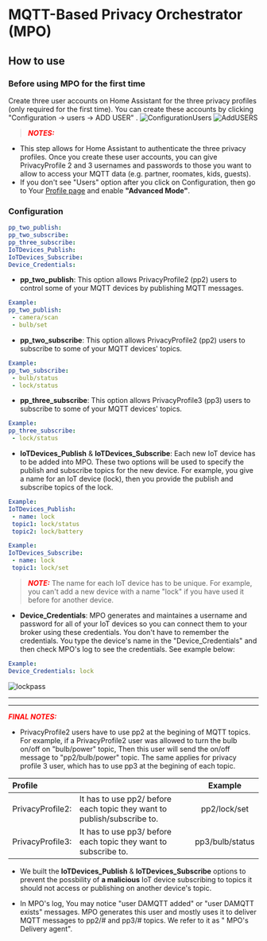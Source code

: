 # MQTT-Based Privacy Orchestrator (MPO)

## How to use
### Before using MPO for the first time
Create three user accounts on Home Assistant for the three privacy profiles (only required for the first time).  You can create these accounts by clicking "Configuration &#8594; users &#8594; ADD USER" .
![ConfigurationUsers](https://user-images.githubusercontent.com/17085923/139117262-e76e67d3-918f-40b2-bf41-eddf6b758fbb.png)
![AddUSERS](https://user-images.githubusercontent.com/17085923/139969447-e98f789d-0ba0-4076-8d9b-a56411f6c2e0.png)

> <span style="color:red">**_NOTES:_**</span>
 * This step allows for Home Assistant to authenticate the three privacy profiles. Once you create these user accounts, you can give PrivacyProfile 2 and 3 usernames and passwords to those you want to allow to access your MQTT data (e.g. partner, roomates, kids, guests). 
 * If you don't see "Users" option after you click on Configuration, then go to Your [Profile page](http://homeassistant.local:8123/profile) and enable **"Advanced Mode"**. 

### Configuration
```yaml
pp_two_publish:
pp_two_subscribe:
pp_three_subscribe:
IoTDevices_Publish:
IoTDevices_Subscribe:
Device_Credentials:
```
* **pp_two_publish**:
This option allows PrivacyProfile2 (pp2) users to control some of your MQTT devices by publishing MQTT messages.

```yaml
Example:
pp_two_publish:
 - camera/scan
 - bulb/set
```

* **pp_two_subscribe**:
This option allows PrivacyProfile2 (pp2) users to subscribe to some of your MQTT devices' topics.

```yaml
Example:
pp_two_subscribe:
 - bulb/status
 - lock/status
```

* **pp_three_subscribe**:
This option allows PrivacyProfile3 (pp3) users to subscribe to some of your MQTT devices' topics.

```yaml
Example:
pp_three_subscribe:
 - lock/status
```

* **IoTDevices_Publish** & **IoTDevices_Subscribe**:
Each new IoT device has to be added into MPO. These two options will be used to specify the publish and subscribe topics for the new device. For example, you give a name for an IoT device (lock),  then you provide the publish and subscribe topics of the lock.

```yaml
Example:
IoTDevices_Publish:
 - name: lock
 topic1: lock/status
 topic2: lock/battery
```
```yaml
Example:
IoTDevices_Subscribe:
 - name: lock
 topic1: lock/set
```

> <span style="color:red">**_NOTE:_**</span>   The name for each IoT device has to be unique. For example, you can't add a new device with a name "lock" if you have used it before for another device. 

* **Device_Credentials**:
MPO generates and maintaines a username and password for all of your IoT devices so you can connect them to your broker using these credentials. You don't have to remember the credentials. You type the device's name in the "Device_Credentials" and then check MPO's log to see the credentials. See example below:

```yaml
Example:
Device_Credentials: lock
```
![lockpass](https://user-images.githubusercontent.com/17085923/139291357-c5786697-0d1a-4b2a-99ab-9b2bd9d156f4.png)

---
---

 <span style="color:red">**_FINAL NOTES:_** </span> 
 
 * PrivacyProfile2 users have to use pp2 at the begining of MQTT topics. For example, if a PrivacyProfile2 user was allowed to turn the bulb on/off on "bulb/power" topic, Then this user will send the on/off message to "pp2/bulb/power" topic. The same applies for privacy profile 3 user, which has to use pp3 at the begining of each topic.

| Profile      |  | Example        |
| :----------- | ----------- | :-----------:        |
| PrivacyProfile2:      | It has to use pp2/ before each topic they want to publish/subscribe to.       | pp2/lock/set        |
| PrivacyProfile3:   | It has to use pp3/ before each topic they want to subscribe to.       | pp3/bulb/status        |
*  We built the **IoTDevices_Publish** & **IoTDevices_Subscribe** options to prevent the possbility of __a malicious__ IoT device subscribing to topics it should not access or publishing on another device's topic. 

*  In MPO's log, You may notice "user DAMQTT added" or "user DAMQTT exists" messages. MPO generates this user and mostly uses it to deliver MQTT messages to pp2/# and pp3/# topics. We refer to it as " MPO's Delivery agent". 